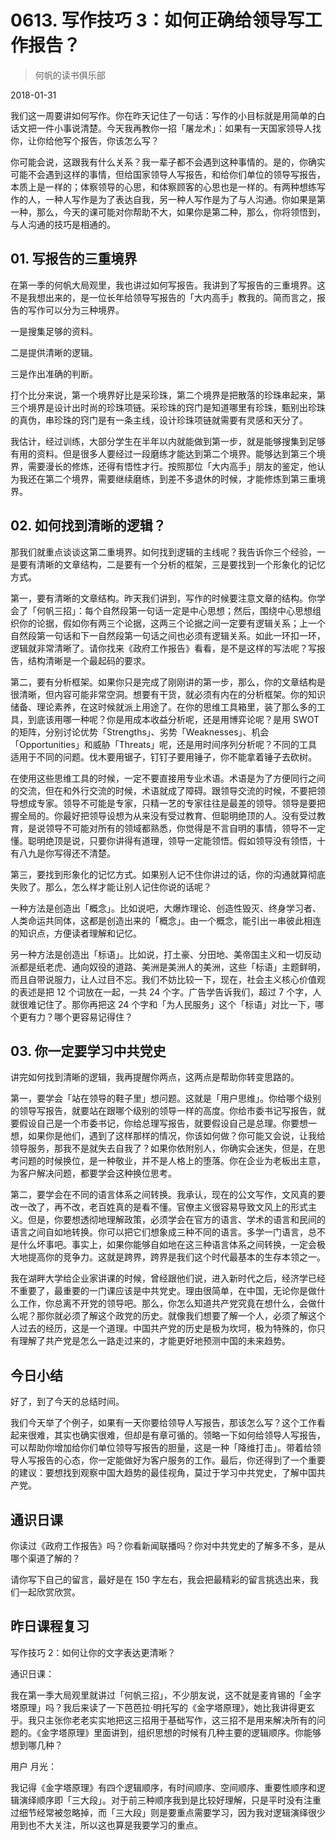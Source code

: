 # 0613. 写作技巧 3：如何正确给领导写工作报告？

> 何帆的读书俱乐部

2018-01-31

我们这一周要讲如何写作。你在昨天记住了一句话：写作的小目标就是用简单的白话文把一件小事说清楚。今天我再教你一招「屠龙术」：如果有一天国家领导人找你，让你给他写个报告，你该怎么写？

你可能会说，这跟我有什么关系？我一辈子都不会遇到这种事情的。是的，你确实可能不会遇到这样的事情，但给国家领导人写报告，和给你们单位的领导写报告，本质上是一样的；体察领导的心思，和体察顾客的心思也是一样的。有两种想练写作的人，一种人写作是为了表达自我，另一种人写作是为了与人沟通。你如果是第一种，那么，今天的课可能对你帮助不大，如果你是第二种，那么，你将领悟到，与人沟通的技巧是相通的。

## 01. 写报告的三重境界

在第一季的何帆大局观里，我也讲过如何写报告。我讲到了写报告的三重境界。这不是我想出来的，是一位长年给领导写报告的「大内高手」教我的。简而言之，报告的写作可以分为三种境界。

一是搜集足够的资料。

二是提供清晰的逻辑。

三是作出准确的判断。

打个比分来说，第一个境界好比是采珍珠，第二个境界是把散落的珍珠串起来，第三个境界是设计出时尚的珍珠项链。采珍珠的窍门是知道哪里有珍珠，甄别出珍珠的真伪，串珍珠的窍门是有一条主线，设计珍珠项链就需要有灵感和天分了。

我估计，经过训练，大部分学生在半年以内就能做到第一步，就是能够搜集到足够有用的资料。但是很多人要经过一段磨练才能达到第二个境界。能够达到第三个境界，需要漫长的修炼，还得有悟性才行。按照那位「大内高手」朋友的鉴定，他认为我还在第二个境界，需要继续磨练，到差不多退休的时候，才能修炼到第三重境界。

## 02. 如何找到清晰的逻辑？

那我们就重点谈谈这第二重境界。如何找到逻辑的主线呢？我告诉你三个经验，一是要有清晰的文章结构，二是要有一个分析的框架，三是要找到一个形象化的记忆方式。

第一，要有清晰的文章结构。昨天我们讲到，写作的时候要注意文章的结构。你学会了「何帆三招」：每个自然段第一句话一定是中心思想；然后，围绕中心思想组织你的论据，假如你有两三个论据，这两三个论据之间一定要有逻辑关系；上一个自然段第一句话和下一自然段第一句话之间也必须有逻辑关系。如此一环扣一环，逻辑就非常清晰了。请你找来《政府工作报告》看看，是不是这样的写法呢？写报告，结构清晰是一个最起码的要求。

第二，要有分析框架。如果你只是完成了刚刚讲的第一步，那么，你的文章结构是很清晰，但内容可能非常空洞。想要有干货，就必须有内在的分析框架。你的知识储备、理论素养，在这时候就派上用途了。在你的思维工具箱里，装了那么多的工具，到底该用哪一种呢？你是用成本收益分析呢，还是用博弈论呢？是用 SWOT 的矩阵，分别讨论优势「Strengths」、劣势「Weaknesses」、机会「Opportunities」和威胁「Threats」呢，还是用时间序列分析呢？不同的工具适用于不同的问题。伐木要用锯子，钉钉子要用锤子，你不能拿着锤子去砍树。

在使用这些思维工具的时候，一定不要直接用专业术语。术语是为了方便同行之间的交流，但在和外行交流的时候，术语就成了障碍。跟领导交流的时候，不要把领导想成专家。领导不可能是专家，只精一艺的专家往往是最差的领导。领导是要把握全局的。你最好把领导设想为从来没有受过教育、但聪明绝顶的人。没有受过教育，是说领导不可能对所有的领域都熟悉，你觉得是不言自明的事情，领导不一定懂。聪明绝顶是说，只要你讲得有道理，领导一定能领悟。假如领导没有领悟，十有八九是你写得还不清楚。

第三，要找到形象化的记忆方式。如果别人记不住你讲过的话，你的沟通就算彻底失败了。那么，怎么样才能让别人记住你说的话呢？

一种方法是创造出「概念」。比如说吧，大爆炸理论、创造性毁灭、终身学习者、人类命运共同体，这都是创造出来的「概念」。由一个概念，能引出一串彼此相连的知识点，方便读者理解和记忆。

另一种方法是创造出「标语」。比如说，打土豪、分田地、美帝国主义和一切反动派都是纸老虎、通向奴役的道路、美洲是美洲人的美洲，这些「标语」主题鲜明，而且自带说服力，让人过目不忘。我们不妨比较一下，现在，社会主义核心价值观的表述是把 12 个词放在一起，一共 24 个字。广告学告诉我们，超过 7 个字，人就很难记住了。那你再把这 24 个字和「为人民服务」这个「标语」对比一下，哪个更有力？哪个更容易记得住？

## 03. 你一定要学习中共党史

讲完如何找到清晰的逻辑，我再提醒你两点，这两点是帮助你转变思路的。

第一，要学会「站在领导的鞋子里」想问题。这就是「用户思维」。你给哪个级别的领导写报告，就要站在跟哪个级别的领导一样的高度。你给市委书记写报告，就要假设自己是一个市委书记，你给总理写报告，就要假设自己是总理。你要想一想，如果你是他们，遇到了这样那样的情况，你该如何做？你可能又会说，让我给领导服务，那我不是就失去自我了？如果你依附别人，你确实会迷失，但是，在思考问题的时候换位，是一种敬业，并不是人格上的堕落。你在企业为老板出主意，为客户解决问题，都要学会这种换位思考。

第二，要学会在不同的语言体系之间转换。我承认，现在的公文写作，文风真的要改一改了，再不改，老百姓真的是看不懂。官僚主义很容易导致文风上的形式主义。但是，你要想透彻地理解政策，必须学会在官方的语言、学术的语言和民间的语言之间自如地转换。你可以把它们想象成三种不同的语言。多学一门语言，总不是什么坏事吧。事实上，如果你能够自如地在这三种语言体系之间转换，一定会极大地提高你的竞争力。这就是跨界，跨界是我们这个时代最基本的生存本领之一。

我在湖畔大学给企业家讲课的时候，曾经跟他们说，进入新时代之后，经济学已经不重要了，最重要的一门课应该是中共党史。理由很简单，在中国，无论你是做什么工作，你总离不开党的领导吧。那么，你怎么知道共产党究竟在想什么，会做什么呢？那你就必须了解这个政党的历史。就像我们想要了解一个人，必须了解这个人过去的经历，这是一个道理。中国共产党的历史是极为坎坷，极为特殊的，你只有理解了共产党是怎么一路走过来的，才能更好地预测中国的未来趋势。

## 今日小结

好了，到了今天的总结时间。

我们今天举了个例子，如果有一天你要给领导人写报告，那该怎么写？这个工作看起来很难，其实也确实很难，但却是有章可循的。领略一下如何给领导人写报告，可以帮助你增加给你们单位领导写报告的胆量，这是一种「降维打击」。带着给领导人写报告的心态，你一定能做好为客户服务的工作。最后，你还得到了一个重要的建议：要想找到观察中国大趋势的最佳视角，莫过于学习中共党史，了解中国共产党。

## 通识日课

你读过《政府工作报告》吗？你看新闻联播吗？你对中共党史的了解多不多，是从哪个渠道了解的？

请你写下自己的留言，最好是在 150 字左右，我会把最精彩的留言挑选出来，我们一起欣赏欣赏。

## 昨日课程复习

写作技巧 2：如何让你的文字表达更清晰？

通识日课：

我在第一季大局观里就讲过「何帆三招」，不少朋友说，这不就是麦肯锡的「金字塔原理」吗？我后来读了一下芭芭拉·明托写的《金字塔原理》，她比我讲得更玄乎。我只主张你老老实实地把这三招用于基础写作，这三招不是用来解决所有的问题的。《金字塔原理》里面讲到，组织思想的时候有几种主要的逻辑顺序。你能够想到哪几种？

用户 月光：

我记得《金字塔原理》有四个逻辑顺序，有时间顺序、空间顺序、重要性顺序和逻辑演绎顺序即「三大段」。对于前三种顺序我到是比较好理解，只是平时没有注重过细节经常被忽略掉，而「三大段」则是要重点需要学习，因为我对逻辑演绎很少用到也不大关注，所以这也算是我要学习的重点。

